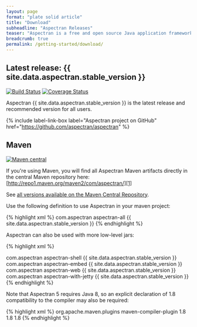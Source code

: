 ```yaml
---
layout: page
format: "plate solid article"
title: "Download"
subheadline: "Aspectran Releases"
teaser: "Aspectran is a free and open source Java application framework."
breadcrumb: true
permalink: /getting-started/download/
---
```


## Latest release: {{ site.data.aspectran.stable_version }}

[![Build Status](https://travis-ci.org/aspectran/aspectran.svg)](https://travis-ci.org/aspectran/aspectran)
[![Coverage Status](https://coveralls.io/repos/aspectran/aspectran/badge.svg?branch=master&service=github)](https://coveralls.io/github/aspectran/aspectran?branch=master)

Aspectran {{ site.data.aspectran.stable_version }} is the latest release and recommended version for all users.

{% include label-link-box label="Aspectran project on GitHub" href="https://github.com/aspectran/aspectran" %}

## Maven

[![Maven central](https://maven-badges.herokuapp.com/maven-central/com.aspectran/aspectran-all/badge.svg)](https://maven-badges.herokuapp.com/maven-central/com.aspectran/aspectran-all)

If you're using Maven, you will find all Aspectran Maven artifacts directly in the central Maven repository here:  
[http://repo1.maven.org/maven2/com/aspectran/][1]

See [all versions available on the Maven Central Repository][2].

Use the following definition to use Aspectran in your maven project:

{% highlight xml %}
<dependency>
  <groupId>com.aspectran</groupId>
  <artifactId>aspectran-all</artifactId>
  <version>{{ site.data.aspectran.stable_version }}</version>
</dependency>
{% endhighlight %}

Aspectran can also be used with more low-level jars:

{% highlight xml %}
<!-- You can use this to build a command line application. -->
<dependency>
  <groupId>com.aspectran</groupId>
  <artifactId>aspectran-shell</artifactId>
  <version>{{ site.data.aspectran.stable_version }}</version>
</dependency>
<!-- You can use this as a library for building other applications. -->
<dependency>
  <groupId>com.aspectran</groupId>
  <artifactId>aspectran-embed</artifactId>
  <version>{{ site.data.aspectran.stable_version }}</version>
</dependency>
<!-- You can use it to build a web application. -->
<dependency>
  <groupId>com.aspectran</groupId>
  <artifactId>aspectran-web</artifactId>
  <version>{{ site.data.aspectran.stable_version }}</version>
</dependency>
<!-- You can use it to build a web application with built-in Jetty 9. -->
<dependency>
  <groupId>com.aspectran</groupId>
  <artifactId>aspectran-with-jetty</artifactId>
  <version>{{ site.data.aspectran.stable_version }}</version>
</dependency>
{% endhighlight %}

Note that Aspectran 5 requires Java 8, so an explicit declaration of 1.8 compatibility to the compiler may also be required:

{% highlight xml %}
<build>
  <plugins>
    <plugin>
      <groupId>org.apache.maven.plugins</groupId>
      <artifactId>maven-compiler-plugin</artifactId>
      <configuration>
        <compilerVersion>1.8</compilerVersion>
        <source>1.8</source>
        <target>1.8</target>
      </configuration>
    </plugin>
  </plugins>
</build>
{% endhighlight %}


[1]: http://repo1.maven.org/maven2/com/aspectran/
[2]: https://search.maven.org/search?q=com.aspectran
